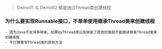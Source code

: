 

> Demo01 与 Demo02 都是通过Thread类创建线程
>



### 为什么要实现Runnable接口，不单单使用继承Thread类来创建线程
    - 因为Java不支持多继承，如果myThread类以及继承了其他的类就不能继续继承Thread类来创建线程
    - 不打算重写Thread类的其他方法
    